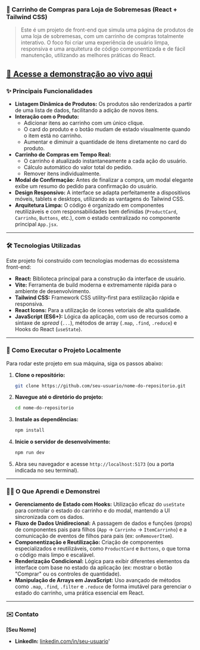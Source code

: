 ### 🛒 Carrinho de Compras para Loja de Sobremesas (React + Tailwind CSS)

> Este é um projeto de front-end que simula uma página de produtos de uma loja de sobremesas, com um carrinho de compras totalmente interativo. O foco foi criar uma experiência de usuário limpa, responsiva e uma arquitetura de código componentizada e de fácil manutenção, utilizando as melhores práticas do React.

**[🔗 Acesse a demonstração ao vivo aqui](https://www.google.com/search?q=https://%23)** 
-----

### ✨ Principais Funcionalidades

  - **Listagem Dinâmica de Produtos:** Os produtos são renderizados a partir de uma lista de dados, facilitando a adição de novos itens.
  - **Interação com o Produto:**
      - Adicionar itens ao carrinho com um único clique.
      - O card do produto e o botão mudam de estado visualmente quando o item está no carrinho.
      - Aumentar e diminuir a quantidade de itens diretamente no card do produto.
  - **Carrinho de Compras em Tempo Real:**
      - O carrinho é atualizado instantaneamente a cada ação do usuário.
      - Cálculo automático do valor total do pedido.
      - Remover itens individualmente.
  - **Modal de Confirmação:** Antes de finalizar a compra, um modal elegante exibe um resumo do pedido para confirmação do usuário.
  - **Design Responsivo:** A interface se adapta perfeitamente a dispositivos móveis, tablets e desktops, utilizando as vantagens do Tailwind CSS.
  - **Arquitetura Limpa:** O código é organizado em componentes reutilizáveis e com responsabilidades bem definidas (`ProductCard`, `Carrinho`, `Buttons`, etc.), com o estado centralizado no componente principal `App.jsx`.

-----

### 🛠️ Tecnologias Utilizadas

Este projeto foi construído com tecnologias modernas do ecossistema front-end:

  - **React:** Biblioteca principal para a construção da interface de usuário.
  - **Vite:** Ferramenta de build moderna e extremamente rápida para o ambiente de desenvolvimento.
  - **Tailwind CSS:** Framework CSS utility-first para estilização rápida e responsiva.
  - **React Icons:** Para a utilização de ícones vetoriais de alta qualidade.
  - **JavaScript (ES6+):** Lógica da aplicação, com uso de recursos como a sintaxe de *spread* (`...`), métodos de array (`.map`, `.find`, `.reduce`) e Hooks do React (`useState`).

-----

### 🚀 Como Executar o Projeto Localmente

Para rodar este projeto em sua máquina, siga os passos abaixo:

1.  **Clone o repositório:**

    ```bash
    git clone https://github.com/seu-usuario/nome-do-repositorio.git
    ```

2.  **Navegue até o diretório do projeto:**

    ```bash
    cd nome-do-repositorio
    ```

3.  **Instale as dependências:**

    ```bash
    npm install
    ```

4.  **Inicie o servidor de desenvolvimento:**

    ```bash
    npm run dev
    ```

5.  Abra seu navegador e acesse `http://localhost:5173` (ou a porta indicada no seu terminal).

-----

### 👨‍💻 O Que Aprendi e Demonstrei

  - **Gerenciamento de Estado com Hooks:** Utilização eficaz do `useState` para controlar o estado do carrinho e do modal, mantendo a UI sincronizada com os dados.
  - **Fluxo de Dados Unidirecional:** A passagem de dados e funções (props) de componentes pais para filhos (`App` -\> `Carrinho` -\> `ItemCarrinho`) e a comunicação de eventos de filhos para pais (ex: `onRemoverItem`).
  - **Componentização e Reutilização:** Criação de componentes especializados e reutilizáveis, como `ProductCard` e `Buttons`, o que torna o código mais limpo e escalável.
  - **Renderização Condicional:** Lógica para exibir diferentes elementos da interface com base no estado da aplicação (ex: mostrar o botão "Comprar" ou os controles de quantidade).
  - **Manipulação de Arrays em JavaScript:** Uso avançado de métodos como `.map`, `.find`, `.filter` e `.reduce` de forma imutável para gerenciar o estado do carrinho, uma prática essencial em React.

-----

### ✉️ Contato

**[Seu Nome]**

  - **LinkedIn:** [linkedin.com/in/seu-usuario](https://www.google.com/search?q=https://linkedin.com/in/seu-usuario)'
